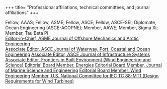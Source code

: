 +++
title= "Professional affiliations, technical committees, and journal affiliations"
+++

Fellow, AAAS; Fellow, ASME; Fellow, ASCE; Fellow, ASCE-SEI; Diplomate, Ocean Engineering (ASCE-ACOPNE); Member, AAWE; Member, Sigma Xi; Member, Tau Beta Pi  
[Editor-in-Chief, ASME Journal of Offshore Mechanics and Arctic Engineering](https://asmedigitalcollection.asme.org/offshoremechanics)  
[Associate Editor, ASCE Journal of Waterway, Port, Coastal and Ocean Engineering](https://ascelibrary.org/journal/jwped5)
[Associate Editor, ASCE Journal of Infrastructure Systems](https://ascelibrary.org/journal/jitse4)
[Associate Editor, Frontiers in Built Environment (Wind Engineering and Science)](https://www.frontiersin.org/journals/built-environment/sections/wind-engineering-and-science)
[Editorial Board Member, Energies](https://www.mdpi.com/journal/energies)
[Editorial Board Member, Journal of Marine Science and Engineering](https://www.mdpi.com/journal/jmse)
[Editorial Board Member, Wind Engineering](https://journals.sagepub.com/home/wie)
[Member, U.S. National Committee for IEC TC 88-MT1 (Design Requirements for Wind Turbines)](https://www.iec.ch/dyn/www/f?p=103:14:11449838595882::::FSP_ORG_ID,FSP_LANG_ID:2830,25)
